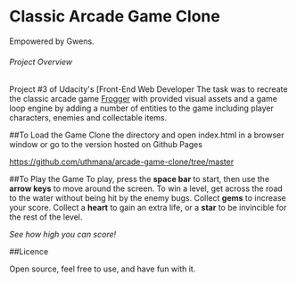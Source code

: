 # Classic Arcade Game Clone
 Empowered by Gwens.
###### Project Overview

Project #3 of Udacity's [Front-End Web Developer
 The task was to recreate the classic arcade game [Frogger](https://en.wikipedia.org/wiki/Frogger) with provided visual assets and a game loop engine by adding a number of entities to the game including player characters, enemies and collectable items.
 


##To Load the Game
Clone the directory and open index.html in a browser window
or go to the version hosted on Github Pages

https://github.com/uthmana/arcade-game-clone/tree/master

##To Play the Game
To play, press the **space bar** to start, then use the **arrow keys** to move around the screen.
To win a level, get across the road to the water without being hit by the enemy bugs.
Collect **gems** to increase your score.
Collect a **heart** to gain an extra life, or a **star** to be invincible for the rest of the level.

*See how high you can score!*

##Licence

Open source, feel free to use, and have fun with it.

